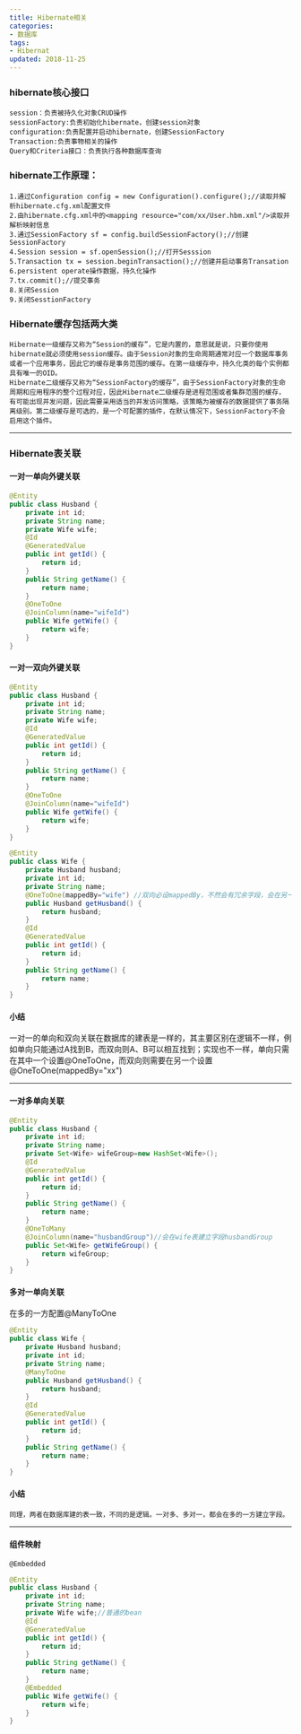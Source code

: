 ```yaml
---
title: Hibernate相关
categories: 
- 数据库
tags:
- Hibernat
updated: 2018-11-25
---
```


### hibernate核心接口
    session：负责被持久化对象CRUD操作
    sessionFactory:负责初始化hibernate，创建session对象
    configuration:负责配置并启动hibernate，创建SessionFactory
    Transaction:负责事物相关的操作
    Query和Criteria接口：负责执行各种数据库查询

### hibernate工作原理：
    1.通过Configuration config = new Configuration().configure();//读取并解析hibernate.cfg.xml配置文件
    2.由hibernate.cfg.xml中的<mapping resource="com/xx/User.hbm.xml"/>读取并解析映射信息
    3.通过SessionFactory sf = config.buildSessionFactory();//创建SessionFactory
    4.Session session = sf.openSession();//打开Sesssion
    5.Transaction tx = session.beginTransaction();//创建并启动事务Transation
    6.persistent operate操作数据，持久化操作
    7.tx.commit();//提交事务
    8.关闭Session
    9.关闭SesstionFactory
### Hibernate缓存包括两大类
    Hibernate一级缓存又称为“Session的缓存”，它是内置的，意思就是说，只要你使用hibernate就必须使用session缓存。由于Session对象的生命周期通常对应一个数据库事务或者一个应用事务，因此它的缓存是事务范围的缓存。在第一级缓存中，持久化类的每个实例都具有唯一的OID。 
    Hibernate二级缓存又称为“SessionFactory的缓存”，由于SessionFactory对象的生命周期和应用程序的整个过程对应，因此Hibernate二级缓存是进程范围或者集群范围的缓存，有可能出现并发问题，因此需要采用适当的并发访问策略，该策略为被缓存的数据提供了事务隔离级别。第二级缓存是可选的，是一个可配置的插件，在默认情况下，SessionFactory不会启用这个插件。
---

### Hibernate表关联

#### 一对一单向外键关联

```java
@Entity
public class Husband {
	private int id;
	private String name;
	private Wife wife;
	@Id
	@GeneratedValue
	public int getId() {
		return id;
	}
	public String getName() {
		return name;
	}
	@OneToOne
	@JoinColumn(name="wifeId")
	public Wife getWife() {
		return wife;
	}
}
```
#### 一对一双向外键关联

```java
@Entity
public class Husband {
	private int id;
	private String name;
	private Wife wife;
	@Id
	@GeneratedValue
	public int getId() {
		return id;
	}
	public String getName() {
		return name;
	}
	@OneToOne
	@JoinColumn(name="wifeId")
	public Wife getWife() {
		return wife;
	}
}

@Entity
public class Wife {
	private Husband husband;
	private int id;
	private String name;
	@OneToOne(mappedBy="wife") //双向必设mappedBy，不然会有冗余字段，会在另一方生成字段wife
	public Husband getHusband() {
		return husband;
	}
	@Id
	@GeneratedValue
	public int getId() {
		return id;
	}
	public String getName() {
		return name;
	}
}
```

#### 小结
一对一的单向和双向关联在数据库的建表是一样的，其主要区别在逻辑不一样，例如单向只能通过A找到B，而双向则A、B可以相互找到；实现也不一样，单向只需在其中一个设置@OneToOne，而双向则需要在另一个设置@OneToOne(mappedBy="xx") 

---

#### 一对多单向关联

```java
@Entity
public class Husband {
	private int id;
	private String name;
	private Set<Wife> wifeGroup=new HashSet<Wife>();
	@Id
	@GeneratedValue
	public int getId() {
		return id;
	}
	public String getName() {
		return name;
	}
	@OneToMany
	@JoinColumn(name="husbandGroup")//会在wife表建立字段husbandGroup
	public Set<Wife> getWifeGroup() {
		return wifeGroup;
	}
}
```
#### 多对一单向关联

在多的一方配置@ManyToOne

```java
@Entity
public class Wife {
	private Husband husband;
	private int id;
	private String name;
	@ManyToOne
	public Husband getHusband() {
		return husband;
	}
	@Id
	@GeneratedValue
	public int getId() {
		return id;
	}
	public String getName() {
		return name;
	}
}
```
#### 小结

	同理，两者在数据库建的表一致，不同的是逻辑。一对多、多对一，都会在多的一方建立字段。

---

#### 组件映射
	@Embedded
 
```java
@Entity
public class Husband {
	private int id;
	private String name;
	private Wife wife;//普通的bean
	@Id
	@GeneratedValue
	public int getId() {
		return id;
	}
	public String getName() {
		return name;
	}
	@Embedded
	public Wife getWife() {
		return wife;
	}
}
```